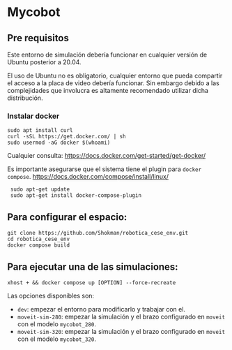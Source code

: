 # Mycobot

## Pre requisitos

Este entorno de simulación debería funcionar en cualquier versión de Ubuntu posterior a 20.04.

El uso de Ubuntu no es obligatorio, cualquier entorno que pueda compartir el acceso a la placa de video debería funcionar.
Sin embargo debido a las complejidades que involucra es altamente recomendado utilizar dicha distribución.

### Instalar docker
```
sudo apt install curl
curl -sSL https://get.docker.com/ | sh
sudo usermod -aG docker $(whoami)
```

Cualquier consulta: https://docs.docker.com/get-started/get-docker/

Es importante asegurarse que el sistema tiene el plugin para `docker compose`.
https://docs.docker.com/compose/install/linux/

```
 sudo apt-get update
 sudo apt-get install docker-compose-plugin
```

## Para configurar el espacio:
```
git clone https://github.com/Shokman/robotica_cese_env.git
cd robotica_cese_env
docker compose build
```

## Para ejecutar una de las simulaciones:
```
xhost + && docker compose up [OPTION] --force-recreate
```

Las opciones disponibles son:
- `dev`: empezar el entorno para modificarlo y trabajar con el.
- `moveit-sim-280`: empezar la simulación y el brazo configurado en `moveit` con el modelo `mycobot_280`.
- `moveit-sim-320`: empezar la simulación y el brazo configurado en `moveit` con el modelo `mycobot_320`.
